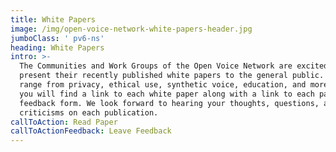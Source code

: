 ```yaml
---
title: White Papers
image: /img/open-voice-network-white-papers-header.jpg
jumboClass: ' pv6-ns'
heading: White Papers
intro: >-
  The Communities and Work Groups of the Open Voice Network are excited to
  present their recently published white papers to the general public. Topics
  range from privacy, ethical use, synthetic voice, education, and more. Below
  you will find a link to each white paper along with a link to each paper’s
  feedback form. We look forward to hearing your thoughts, questions, and
  criticisms on each publication.
callToAction: Read Paper
callToActionFeedback: Leave Feedback
---
```


